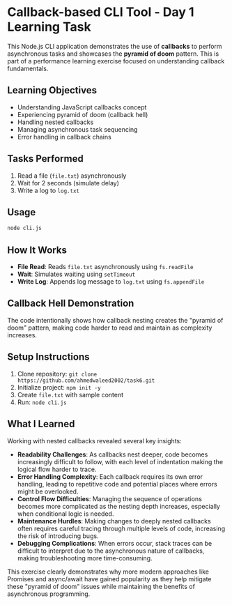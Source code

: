 # Callback-based CLI Tool - Day 1 Learning Task

This Node.js CLI application demonstrates the use of **callbacks** to perform asynchronous tasks and showcases the **pyramid of doom** pattern. This is part of a performance learning exercise focused on understanding callback fundamentals.

## Learning Objectives
- Understanding JavaScript callbacks concept
- Experiencing pyramid of doom (callback hell)
- Handling nested callbacks
- Managing asynchronous task sequencing
- Error handling in callback chains

## Tasks Performed
1. Read a file (`file.txt`) asynchronously
2. Wait for 2 seconds (simulate delay)  
3. Write a log to `log.txt`

## Usage
```bash
node cli.js
```

## How It Works
- **File Read**: Reads `file.txt` asynchronously using `fs.readFile`
- **Wait**: Simulates waiting using `setTimeout` 
- **Write Log**: Appends log message to `log.txt` using `fs.appendFile`

## Callback Hell Demonstration
The code intentionally shows how callback nesting creates the "pyramid of doom" pattern, making code harder to read and maintain as complexity increases.

## Setup Instructions
1. Clone repository: `git clone https://github.com/ahmedwaleed2002/task6.git`
2. Initialize project: `npm init -y`
3. Create `file.txt` with sample content
4. Run: `node cli.js`

## What I Learned
Working with nested callbacks revealed several key insights:

- **Readability Challenges**: As callbacks nest deeper, code becomes increasingly difficult to follow, with each level of indentation making the logical flow harder to trace.
- **Error Handling Complexity**: Each callback requires its own error handling, leading to repetitive code and potential places where errors might be overlooked.
- **Control Flow Difficulties**: Managing the sequence of operations becomes more complicated as the nesting depth increases, especially when conditional logic is needed.
- **Maintenance Hurdles**: Making changes to deeply nested callbacks often requires careful tracing through multiple levels of code, increasing the risk of introducing bugs.
- **Debugging Complications**: When errors occur, stack traces can be difficult to interpret due to the asynchronous nature of callbacks, making troubleshooting more time-consuming.

This exercise clearly demonstrates why more modern approaches like Promises and async/await have gained popularity as they help mitigate these "pyramid of doom" issues while maintaining the benefits of asynchronous programming. 